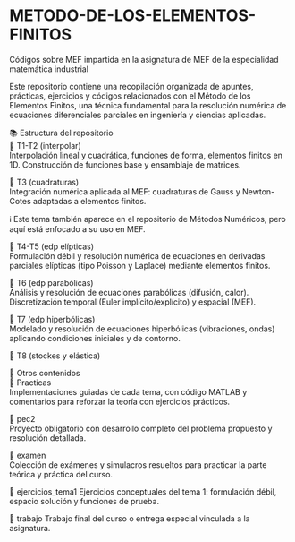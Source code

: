 # METODO-DE-LOS-ELEMENTOS-FINITOS
Códigos sobre MEF impartida en la asignatura de MEF de la especialidad matemática industrial



Este repositorio contiene una recopilación organizada de apuntes, prácticas, ejercicios y códigos relacionados con el Método de los Elementos Finitos, una técnica fundamental para la resolución numérica de ecuaciones diferenciales parciales en ingeniería y ciencias aplicadas.

📚 Estructura del repositorio  
🔹 T1-T2 (interpolar)  
Interpolación lineal y cuadrática, funciones de forma, elementos finitos en 1D. Construcción de funciones base y ensamblaje de matrices.

🔹 T3 (cuadraturas)  
Integración numérica aplicada al MEF: cuadraturas de Gauss y Newton-Cotes adaptadas a elementos finitos.

ℹ️ Este tema también aparece en el repositorio de Métodos Numéricos, pero aquí está enfocado a su uso en MEF.

🔹 T4-T5 (edp elípticas)  
Formulación débil y resolución numérica de ecuaciones en derivadas parciales elípticas (tipo Poisson y Laplace) mediante elementos finitos.

🔹 T6 (edp parabólicas)  
Análisis y resolución de ecuaciones parabólicas (difusión, calor). Discretización temporal (Euler implícito/explícito) y espacial (MEF).

🔹 T7 (edp hiperbólicas)  
Modelado y resolución de ecuaciones hiperbólicas (vibraciones, ondas) aplicando condiciones iniciales y de contorno.

🔹 T8 (stockes y elástica)


📂 Otros contenidos  
📄 Practicas  
Implementaciones guiadas de cada tema, con código MATLAB y comentarios para reforzar la teoría con ejercicios prácticos.

📁 pec2  
Proyecto obligatorio con desarrollo completo del problema propuesto y resolución detallada.

🧪 examen  
Colección de exámenes y simulacros resueltos para practicar la parte teórica y práctica del curso.

📝 ejercicios_tema1
Ejercicios conceptuales del tema 1: formulación débil, espacio solución y funciones de prueba.

📂 trabajo
Trabajo final del curso o entrega especial vinculada a la asignatura.

